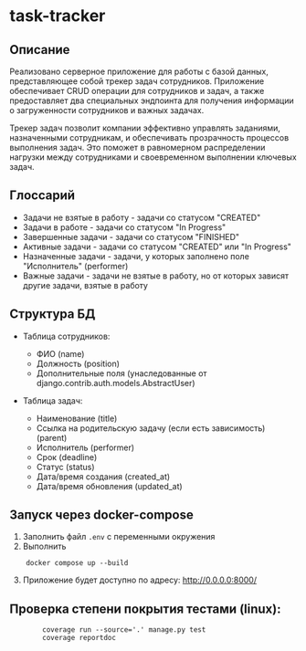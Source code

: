 # task-tracker

## Описание
Реализовано серверное приложение для работы с базой данных, представляющее собой трекер задач сотрудников. Приложение обеспечивает CRUD операции для сотрудников и задач, а также предоставляет два специальных эндпоинта для получения информации о загруженности сотрудников и важных задачах.

Трекер задач позволит компании эффективно управлять заданиями, назначенными сотрудникам, и обеспечивать прозрачность процессов выполнения задач. Это поможет в равномерном распределении нагрузки между сотрудниками и своевременном выполнении ключевых задач.

## Глоссарий
- Задачи не взятые в работу - задачи со статусом "CREATED"
- Задачи в работе - задачи со статусом "In Progress"
- Завершенные задачи - задачи со статусом "FINISHED"
- Активные задачи -  задачи со статусом "CREATED" или "In Progress"
- Назначенные задачи - задачи, у которых заполнено поле "Исполнитель" (performer)
- Важные задачи - задачи не взятые в работу, но от которых зависят другие задачи, взятые в работу


## Структура БД

- Таблица сотрудников: 
    - ФИО (name)
    - Должность (position)
    - Дополнительные поля (унаследованные от django.contrib.auth.models.AbstractUser)

- Таблица задач: 
  - Наименование (title)
  - Ссылка на родительскую задачу (если есть зависимость) (parent)
  - Исполнитель (performer)
  - Срок (deadline)
  - Статус (status)
  - Дата/время создания (created_at)
  - Дата/время обновления (updated_at)

## Запуск через docker-compose
1. Заполнить файл `.env` с переменными окружения
2. Выполнить 
```commandline
    docker compose up --build
```
3. Приложение будет доступно по адресу: http://0.0.0.0:8000/

## Проверка степени покрытия тестами (linux):
```commandline
        coverage run --source='.' manage.py test 
        coverage reportdoc
```